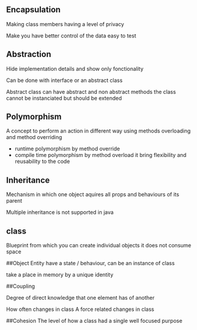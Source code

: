 ## Encapsulation

Making class members having a level of privacy

Make you have better control of the data easy to test 

## Abstraction

Hide implementation details and show only fonctionality 

Can be done with interface or an abstract class

Abstract class can have abstract and non abstract methods the class cannot be instanciated but should be extended

## Polymorphism

A concept to perform an action in different way using methods overloading and method overriding
- runtime polymorphism by method override
- compile time polymorphism by method overload
it bring flexibility and reusability to the code 

## Inheritance

Mechanism in which one object aquires all props and behaviours of its parent

Multiple inheritance is not supported in java

## class 
Blueprint from which you can create individual objects it does not consume space

##Object
Entity have a state / behaviour, can be an instance of class

take a place in memory by a unique identity

##Coupling

Degree of direct knowledge that one element has of another

How often changes in class A force related changes in class

##Cohesion
The level of how a class had a single well focused purpose